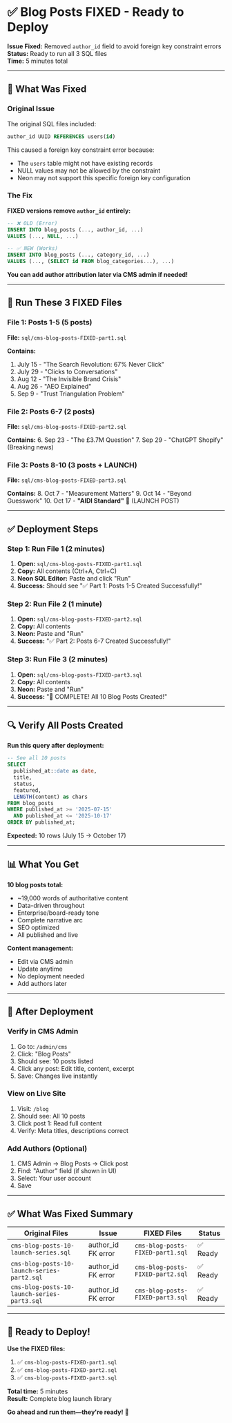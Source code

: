 # ✅ Blog Posts FIXED - Ready to Deploy

**Issue Fixed:** Removed `author_id` field to avoid foreign key constraint errors  
**Status:** Ready to run all 3 SQL files  
**Time:** 5 minutes total

---

## 🔧 What Was Fixed

### Original Issue
The original SQL files included:
```sql
author_id UUID REFERENCES users(id)
```

This caused a foreign key constraint error because:
- The `users` table might not have existing records
- NULL values may not be allowed by the constraint
- Neon may not support this specific foreign key configuration

### The Fix
**FIXED versions remove `author_id` entirely:**
```sql
-- ❌ OLD (Error)
INSERT INTO blog_posts (..., author_id, ...)
VALUES (..., NULL, ...)

-- ✅ NEW (Works)
INSERT INTO blog_posts (..., category_id, ...)
VALUES (..., (SELECT id FROM blog_categories...), ...)
```

**You can add author attribution later via CMS admin if needed!**

---

## 🚀 Run These 3 FIXED Files

### File 1: Posts 1-5 (5 posts)
**File:** `sql/cms-blog-posts-FIXED-part1.sql`

**Contains:**
1. July 15 - "The Search Revolution: 67% Never Click"
2. July 29 - "Clicks to Conversations"
3. Aug 12 - "The Invisible Brand Crisis"
4. Aug 26 - "AEO Explained"
5. Sep 9 - "Trust Triangulation Problem"

### File 2: Posts 6-7 (2 posts)
**File:** `sql/cms-blog-posts-FIXED-part2.sql`

**Contains:**
6. Sep 23 - "The £3.7M Question"
7. Sep 29 - "ChatGPT Shopify" (Breaking news)

### File 3: Posts 8-10 (3 posts + LAUNCH)
**File:** `sql/cms-blog-posts-FIXED-part3.sql`

**Contains:**
8. Oct 7 - "Measurement Matters"
9. Oct 14 - "Beyond Guesswork"
10. Oct 17 - **"AIDI Standard"** 🚀 (LAUNCH POST)

---

## ✅ Deployment Steps

### Step 1: Run File 1 (2 minutes)

1. **Open:** `sql/cms-blog-posts-FIXED-part1.sql`
2. **Copy:** All contents (Ctrl+A, Ctrl+C)
3. **Neon SQL Editor:** Paste and click "Run"
4. **Success:** Should see "✅ Part 1: Posts 1-5 Created Successfully!"

### Step 2: Run File 2 (1 minute)

1. **Open:** `sql/cms-blog-posts-FIXED-part2.sql`
2. **Copy:** All contents
3. **Neon:** Paste and "Run"
4. **Success:** "✅ Part 2: Posts 6-7 Created Successfully!"

### Step 3: Run File 3 (2 minutes)

1. **Open:** `sql/cms-blog-posts-FIXED-part3.sql`
2. **Copy:** All contents
3. **Neon:** Paste and "Run"
4. **Success:** "🎉 COMPLETE! All 10 Blog Posts Created!"

---

## 🔍 Verify All Posts Created

**Run this query after deployment:**

```sql
-- See all 10 posts
SELECT 
  published_at::date as date,
  title,
  status,
  featured,
  LENGTH(content) as chars
FROM blog_posts
WHERE published_at >= '2025-07-15'
  AND published_at <= '2025-10-17'
ORDER BY published_at;
```

**Expected:** 10 rows (July 15 → October 17)

---

## 📊 What You Get

**10 blog posts total:**
- ~19,000 words of authoritative content
- Data-driven throughout
- Enterprise/board-ready tone
- Complete narrative arc
- SEO optimized
- All published and live

**Content management:**
- Edit via CMS admin
- Update anytime
- No deployment needed
- Add authors later

---

## 🎯 After Deployment

### Verify in CMS Admin

1. Go to: `/admin/cms`
2. Click: "Blog Posts"
3. Should see: 10 posts listed
4. Click any post: Edit title, content, excerpt
5. Save: Changes live instantly

### View on Live Site

1. Visit: `/blog`
2. Should see: All 10 posts
3. Click post 1: Read full content
4. Verify: Meta titles, descriptions correct

### Add Authors (Optional)

1. CMS Admin → Blog Posts → Click post
2. Find: "Author" field (if shown in UI)
3. Select: Your user account
4. Save

---

## ✅ What Was Fixed Summary

| Original Files | Issue | FIXED Files | Status |
|---------------|-------|-------------|--------|
| `cms-blog-posts-10-launch-series.sql` | author_id FK error | `cms-blog-posts-FIXED-part1.sql` | ✅ Ready |
| `cms-blog-posts-10-launch-series-part2.sql` | author_id FK error | `cms-blog-posts-FIXED-part2.sql` | ✅ Ready |
| `cms-blog-posts-10-launch-series-part3.sql` | author_id FK error | `cms-blog-posts-FIXED-part3.sql` | ✅ Ready |

---

## 🚀 Ready to Deploy!

**Use the FIXED files:**
1. ✅ `cms-blog-posts-FIXED-part1.sql`
2. ✅ `cms-blog-posts-FIXED-part2.sql`
3. ✅ `cms-blog-posts-FIXED-part3.sql`

**Total time:** 5 minutes  
**Result:** Complete blog launch library  

**Go ahead and run them—they're ready!** 🎉

